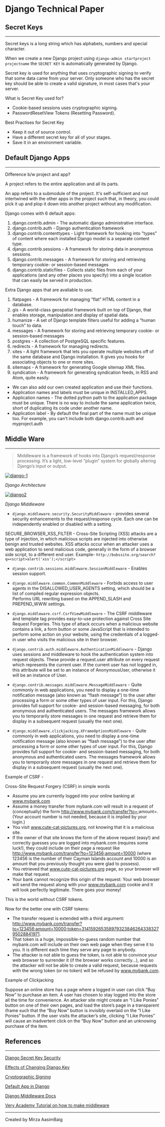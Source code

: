 # Django Technical Paper

## Secret Keys

---

Secret keys is a long string which has alphabets, numbers and special character.
<br />

When we create a new Django project using `django-admin startproject projectname` the `SECRET KEY` is automatically generated by Django.
<br />

Secret key is used for anything that uses cryptographic signing to verify that some data came from your server. Only someone who has the secret key should be able to create a valid signature, in most cases that's your server.

What is Secret Key used for?

- Cookie-based sessions uses cryptographic signing.
- PasswordResetView Tokens (Resetting Password).

Best Practises for Secret Key

- Keep it out of source control.
- Have a different secret key for all of your stages.
- Save it in an environment variable.

## Default Django Apps

---

Difference b/w project and app? <br/>

A project refers to the entire application and all its parts.

An app refers to a submodule of the project. It's self-sufficient and not intertwined with the other apps in the project such that, in theory, you could pick it up and plop it down into another project without any modification.

Django comes with 6 default apps:

1. django.contrib.admin - The automatic django administrative interface.
2. django.contrib.auth - Django authentication framework
3. django.contrib.contenttypes - Light framework for hooking into "types" of content where each installed Django model is a separate content type.
4. django.contrib.sessions - A framework for storing data in anonymous sessions.
5. django.contrib.messages - A framework for storing and retrieving temporary cookie- or session-based messages
6. django.contrib.staticfiles - Collects static files from each of your applications (and any other places you specify) into a single location that can easily be served in production.

Extra Django apps that are avaliable to use.

1. flatpages - A framework for managing “flat” HTML content in a database.
2. gis - A world-class geospatial framework built on top of Django, that enables storage, manipulation and display of spatial data.
3. humanize - A set of Django template filters useful for adding a “human touch” to data.
4. messages - A framework for storing and retrieving temporary cookie- or session-based messages
5. postgres - A collection of PostgreSQL specific features.
6. redirects - A framework for managing redirects.
7. sites - A light framework that lets you operate multiple websites off of the same database and Django installation. It gives you hooks for associating objects to one or more sites.
8. sitemaps - A framework for generating Google sitemap XML files.
9. syndication - A framework for generating syndication feeds, in RSS and Atom, quite easily.

- We can also add our own created application and use their functions.
- Application names and labels must be unique in INSTALLED_APPS.
- Application names - The dotted python path to the application package must be unique. There is no way to include the same application twice, short of duplicating its code under another name.
- Application label - By default the final part of the name must be unique too. For example, you can't include both django.contrib.auth and myproject.auth

## Middle Ware

---

> Middleware is a framework of hooks into Django’s request/response processing. It’s a light, low-level “plugin” system for globally altering Django’s input or output.

<a href="https://ibb.co/vc59fmm"><img src="https://i.ibb.co/51DZCvv/django-1.png" alt="django-1" border="0"></a>

_Django Architecture_

<a href="https://ibb.co/jgQFkzn"><img src="https://i.ibb.co/QrTGvky/django2.png" alt="django2" border="0"></a>

_Django Middleware_

- `django.middleware.security.SecurityMiddleware` - provides several security enhancements to the request/response cycle. Each one can be independently enabled or disabled with a setting.

SECURE_BROWSER_XSS_FILTER - Cross-Site Scripting (XSS) attacks are a type of injection, in which malicious scripts are injected into otherwise benign and trusted websites. XSS attacks occur when an attacker uses a web application to send malicious code, generally in the form of a browser side script, to a different end user.
Example- `http://bobssite.org/search?q=<script>alert('xss');</script>`

- `django.contrib.sessions.middleware.SessionMiddleware` - Enables session support.
- `django.middleware.common.CommonMiddleware` - Forbids access to user agents in the DISALLOWED_USER_AGENTS setting, which should be a list of compiled regular expression objects. <br/>
  Performs URL rewriting based on the APPEND_SLASH and PREPEND_WWW settings.
- `django.middleware.csrf.CsrfViewMiddleware` - The CSRF middleware and template tag provides easy-to-use protection against Cross Site Request Forgeries. This type of attack occurs when a malicious website contains a link, a form button or some JavaScript that is intended to perform some action on your website, using the credentials of a logged-in user who visits the malicious site in their browser.
- `django.contrib.auth.middleware.AuthenticationMiddleware` - Django uses sessions and middleware to hook the authentication system into request objects.
  These provide a request.user attribute on every request which represents the current user. If the current user has not logged in, this attribute will be set to an instance of AnonymousUser, otherwise it will be an instance of User.

- `django.contrib.messages.middleware.MessageMiddleware` - Quite commonly in web applications, you need to display a one-time notification message (also known as “flash message”) to the user after processing a form or some other types of user input. For this, Django provides full support for cookie- and session-based messaging, for both anonymous and authenticated users. The messages framework allows you to temporarily store messages in one request and retrieve them for display in a subsequent request (usually the next one).

- `django.middleware.clickjacking.XFrameOptionsMiddleware` - Quite commonly in web applications, you need to display a one-time notification message (also known as “flash message”) to the user after processing a form or some other types of user input. For this, Django provides full support for cookie- and session-based messaging, for both anonymous and authenticated users. The messages framework allows you to temporarily store messages in one request and retrieve them for display in a subsequent request (usually the next one).

Example of CSRF -

Cross-Site Request Forgery (CSRF) in simple words

- Assume you are currently logged into your online banking at www.mybank.com
- Assume a money transfer from mybank.com will result in a request of (conceptually) the form http://www.mybank.com/transfer?to=<SomeAccountnumber>;amount=<SomeAmount>. (Your account number is not needed, because it is implied by your login.)
- You visit www.cute-cat-pictures.org, not knowing that it is a malicious site.
- If the owner of that site knows the form of the above request (easy!) and correctly guesses you are logged into mybank.com (requires some luck!), they could include on their page a request like http://www.mybank.com/transfer?to=123456;amount=10000 (where 123456 is the number of their Cayman Islands account and 10000 is an amount that you previously thought you were glad to possess).
- You retrieved that www.cute-cat-pictures.org page, so your browser will make that request.
- Your bank cannot recognize this origin of the request: Your web browser will send the request along with your www.mybank.com cookie and it will look perfectly legitimate. There goes your money!

This is the world without CSRF tokens.

Now for the better one with CSRF tokens:

- The transfer request is extended with a third argument: http://www.mybank.com/transfer?to=123456;amount=10000;token=31415926535897932384626433832795028841971.
- That token is a huge, impossible-to-guess random number that mybank.com will include on their own web page when they serve it to you. It is different each time they serve any page to anybody.
- The attacker is not able to guess the token, is not able to convince your web browser to surrender it (if the browser works correctly...), and so the attacker will not be able to create a valid request, because requests with the wrong token (or no token) will be refused by www.mybank.com.

Example of Clickjacking

Suppose an online store has a page where a logged in user can click “Buy Now” to purchase an item. A user has chosen to stay logged into the store all the time for convenience. An attacker site might create an “I Like Ponies” button on one of their own pages, and load the store’s page in a transparent iframe such that the “Buy Now” button is invisibly overlaid on the “I Like Ponies” button. If the user visits the attacker’s site, clicking “I Like Ponies” will cause an inadvertent click on the “Buy Now” button and an unknowing purchase of the item.

## References

---

[Django Secret Key Security](https://security.stackexchange.com/questions/61909/django-secret-key-security-how-are-methods-more-secure)

[Effects of Changing Django Key](https://stackoverflow.com/questions/15170637/effects-of-changing-djangos-secret-key/15383766#15383766)

[Cryptographic Signing](https://docs.djangoproject.com/en/2.2/topics/signing/)

[Default App in Django](https://docs.djangoproject.com/en/2.2/ref/contrib/)

[Django Middleware Docs](https://docs.djangoproject.com/en/2.2/ref/middleware/#x-frame-options-middleware)

[Very Academy Tutorial on how to make middleware](https://www.youtube.com/watch?v=EpZOVmEw9Qg&t=395s)

---

Created by Mirza AasimBaig
